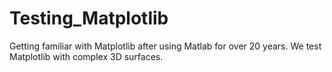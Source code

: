 # Testing_Matplotlib

Getting familiar with Matplotlib after using Matlab for over 20 years.
We test Matplotlib with complex 3D surfaces.
